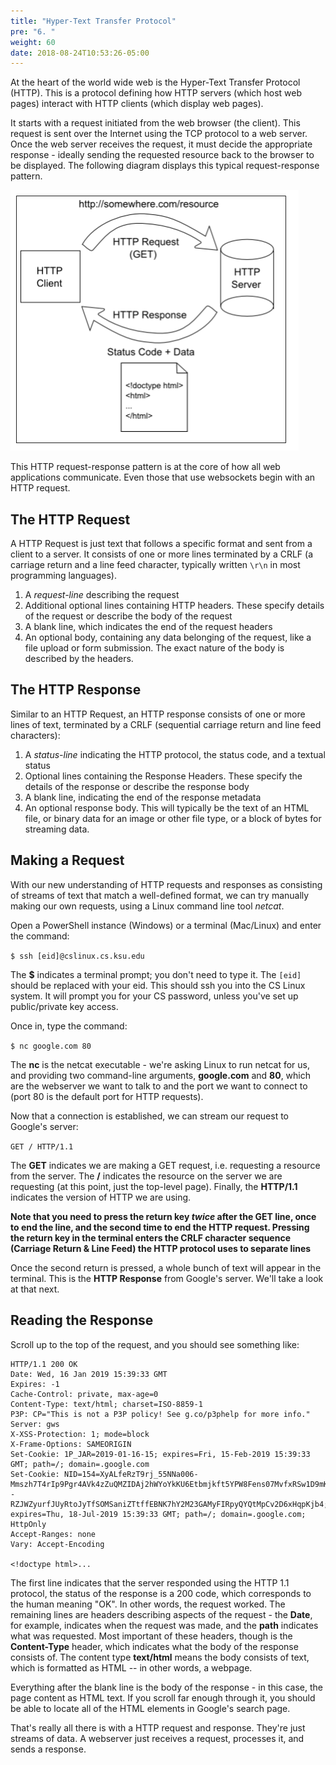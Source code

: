 ```yaml
---
title: "Hyper-Text Transfer Protocol"
pre: "6. "
weight: 60
date: 2018-08-24T10:53:26-05:00
---
```

At the heart of the world wide web is the Hyper-Text Transfer Protocol (HTTP).  This is a protocol defining how HTTP servers (which host web pages) interact with HTTP clients (which display web pages).   

It starts with a request initiated from the web browser (the client).  This request is sent over the Internet using the TCP protocol to a web server.  Once the web server receives the request, it must decide the appropriate response - ideally sending the requested resource back to the browser to be displayed.  The following diagram displays this typical request-response pattern.

![HTTP's request-response pattern](/images/request-response-pattern.png)

This HTTP request-response pattern is at the core of how all web applications communicate.  Even those that use websockets begin with an HTTP request.

## The HTTP Request
A HTTP Request is just text that follows a specific format and sent from a client to a server.  It consists of one or more lines terminated by a CRLF (a carriage return and a line feed character, typically written `\r\n` in most programming languages).

1. A _request-line_ describing the request
2. Additional optional lines containing HTTP headers.  These specify details of the request or describe the body of the request
3. A blank line, which indicates the end of the request headers
4. An optional body, containing any data belonging of the request, like a file upload or form submission.  The exact nature of the body is described by the headers.

## The HTTP Response
Similar to an HTTP Request, an HTTP response consists of one or more lines of text, terminated by a CRLF (sequential carriage return and line feed characters):

1. A _status-line_ indicating the HTTP protocol, the status code, and a textual status
2. Optional lines containing the Response Headers.  These specify the details of the response or describe the response body
3. A blank line, indicating the end of the response metadata
4. An optional response body.  This will typically be the text of an HTML file, or binary data for an image or other file type, or a block of bytes for streaming data.

## Making a Request
With our new understanding of HTTP requests and responses as consisting of streams of text that match a well-defined format, we can try manually making our own requests, using a Linux command line tool _netcat_.

Open a PowerShell instance (Windows) or a terminal (Mac/Linux) and enter the command:

`
$ ssh [eid]@cslinux.cs.ksu.edu
`

The __$__ indicates a terminal prompt; you don't need to type it.  The `[eid]` should be replaced with your eid.  This should ssh you into the CS Linux system.  It will prompt you for your CS password, unless you've set up public/private key access.  

Once in, type the command:

`
$ nc google.com 80
`

The __nc__ is the netcat executable - we're asking Linux to run netcat for us, and providing two command-line arguments, __google.com__ and __80__, which are the webserver we want to talk to and the port we want to connect to (port 80 is the default port for HTTP requests).

Now that a connection is established, we can stream our request to Google's server:

`
GET / HTTP/1.1
`

The **GET** indicates we are making a GET request, i.e. requesting a resource from the server. The **/** indicates the resource on the server we are requesting (at this point, just the top-level page).  Finally, the **HTTP/1.1** indicates the version of HTTP we are using.  

**Note that you need to press the return key _twice_ after the GET line, once to end the line, and the second time to end the HTTP request.  Pressing the return key in the terminal enters the CRLF character sequence (Carriage Return & Line Feed) the HTTP protocol uses to separate lines**

Once the second return is pressed, a whole bunch of text will appear in the terminal.  This is the __HTTP Response__ from Google's server.  We'll take a look at that next.

## Reading the Response

Scroll up to the top of the request, and you should see something like:

```
HTTP/1.1 200 OK
Date: Wed, 16 Jan 2019 15:39:33 GMT
Expires: -1
Cache-Control: private, max-age=0
Content-Type: text/html; charset=ISO-8859-1
P3P: CP="This is not a P3P policy! See g.co/p3phelp for more info."
Server: gws
X-XSS-Protection: 1; mode=block
X-Frame-Options: SAMEORIGIN
Set-Cookie: 1P_JAR=2019-01-16-15; expires=Fri, 15-Feb-2019 15:39:33 GMT; path=/; domain=.google.com
Set-Cookie: NID=154=XyALfeRzT9rj_55NNa006-Mmszh7T4rIp9Pgr4AVk4zZuQMZIDAj2hWYoYkKU6Etbmjkft5YPW8Fens07MvfxRSw1D9mKZckUiQ--RZJWZyurfJUyRtoJyTfSOMSaniZTtffEBNK7hY2M23GAMyFIRpyQYQtMpCv2D6xHqpKjb4; expires=Thu, 18-Jul-2019 15:39:33 GMT; path=/; domain=.google.com; HttpOnly
Accept-Ranges: none
Vary: Accept-Encoding

<!doctype html>...
```

The first line indicates that the server responded using the HTTP 1.1 protocol, the status of the response is a 200 code, which corresponds to the human meaning "OK".  In other words, the request worked.  The remaining lines are headers describing aspects of the request - the __Date__, for example, indicates when the request was made, and the __path__ indicates what was requested.  Most important of these headers, though is the __Content-Type__ header, which indicates what the body of the response consists of.  The content type __text/html__ means the body consists of text, which is formatted as HTML -- in other words, a webpage.  

Everything after the blank line is the body of the response - in this case, the page content as HTML text.  If you scroll far enough through it, you should be able to locate all of the HTML elements in Google's search page.


That's really all there is with a HTTP request and response.  They're just streams of data.  A webserver just receives a request, processes it, and sends a response.
